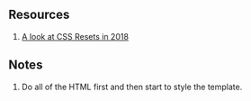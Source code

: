 ## Resources
1. <a href="https://bitsofco.de/a-look-at-css-resets-in-2018/">A look at CSS Resets in 2018</a>

## Notes
1. Do all of the HTML first and then start to style the template.